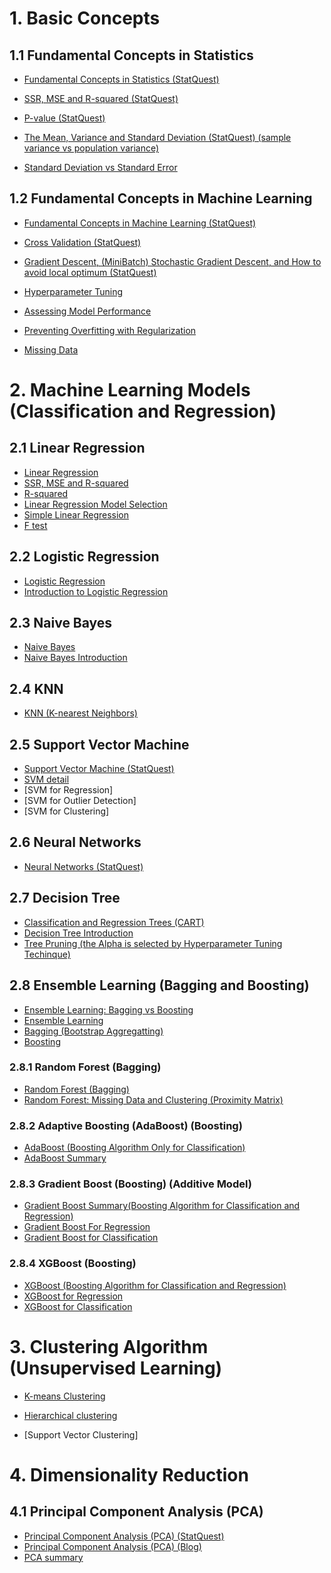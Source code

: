 # 1. Basic Concepts

## 1.1 Fundamental Concepts in Statistics

* [Fundamental Concepts in Statistics (StatQuest)](https://github.com/yangshiteng/StatQuest-Study-Notes/blob/main/Notes/03%20-%20Fundamental%20Concepts%20in%20Statistics.md)

* [SSR, MSE and R-squared (StatQuest)](https://github.com/yangshiteng/StatQuest-Study-Notes/blob/main/Notes/SSR%2C%20MSE%20and%20R-squared.md)

* [P-value (StatQuest)](https://github.com/yangshiteng/StatQuest-Study-Notes/blob/main/Notes/P-value.md)

* [The Mean, Variance and Standard Deviation (StatQuest) (sample variance vs population variance)](https://github.com/yangshiteng/StatQuest-Study-Notes/blob/main/Notes/13%20-%20Mean%2C%20Variance%20and%20Standard%20Deviation.md)

* [Standard Deviation vs Standard Error](https://github.com/yangshiteng/StatQuest-Study-Notes/blob/main/Notes/Standard%20Deviation%20vs%20Standard%20Error.md)

## 1.2 Fundamental Concepts in Machine Learning

* [Fundamental Concepts in Machine Learning (StatQuest)](https://github.com/yangshiteng/StatQuest-Study-Notes/blob/main/Notes/01%20-%20Fundamental%20Concepts%20in%20Machine%20Learning.md)

* [Cross Validation (StatQuest)](https://github.com/yangshiteng/StatQuest-Study-Notes/blob/main/Notes/02%20-%20Cross%20Validation.md)

* [Gradient Descent, (MiniBatch) Stochastic Gradient Descent, and How to avoid local optimum (StatQuest)](https://github.com/yangshiteng/StatQuest-Study-Notes/blob/main/Notes/05%20-%20Gradient%20Descent.md)

* [Hyperparameter Tuning](https://github.com/yangshiteng/StatQuest-Study-Notes/blob/main/Notes/Hyperparameter%20Tuning.md)

* [Assessing Model Performance](https://github.com/yangshiteng/StatQuest-Study-Notes/blob/main/Notes/08%20-%20Assessing%20Model%20Performance.md)

* [Preventing Overfitting with Regularization](https://github.com/yangshiteng/StatQuest-Study-Notes/blob/main/Notes/09%20-%20Preventing%20Overfitting%20with%20Regularization.md)

* [Missing Data](https://github.com/yangshiteng/StatQuest-Study-Notes/blob/main/Notes/missing%20data.pdf)

# 2. Machine Learning Models (Classification and Regression)

## 2.1 Linear Regression
* [Linear Regression](https://github.com/yangshiteng/StatQuest-Study-Notes/blob/main/Notes/04%20-%20Linear%20Regression.md)
* [SSR, MSE and R-squared](https://github.com/yangshiteng/StatQuest-Study-Notes/blob/main/Notes/SSR%2C%20MSE%20and%20R-squared.md)
* [R-squared](https://github.com/yangshiteng/StatQuest-Study-Notes/blob/main/Notes/R-squared.md)
* [Linear Regression Model Selection](https://github.com/yangshiteng/StatQuest-Study-Notes/blob/main/Notes/Regression%20Model%20Selection.md)
* [Simple Linear Regression](https://github.com/yangshiteng/StatQuest-Study-Notes/blob/main/Notes/simple%20linear%20regression.md)
* [F test](https://github.com/yangshiteng/StatQuest-Study-Notes/blob/main/Notes/Ftestforlinearregression.md)

## 2.2 Logistic Regression
* [Logistic Regression](https://github.com/yangshiteng/StatQuest-Study-Notes/blob/main/Notes/06%20-%20Logistic%20Regression.md)
* [Introduction to Logistic Regression](https://github.com/yangshiteng/StatQuest-Study-Notes/blob/main/Notes/Introduction%20to%20logistic%20regression.md)

## 2.3 Naive Bayes
* [Naive Bayes](https://github.com/yangshiteng/StatQuest-Study-Notes/blob/main/Notes/07%20-%20Naive%20Bayes.md)
* [Naive Bayes Introduction](https://github.com/yangshiteng/StatQuest-Study-Notes/blob/main/Notes/Naive%20Bayes%20Introduction.md)

## 2.4 KNN
* [KNN (K-nearest Neighbors)](https://github.com/yangshiteng/StatQuest-Study-Notes/blob/main/Notes/KNN.md)

## 2.5 Support Vector Machine
* [Support Vector Machine (StatQuest)](https://github.com/yangshiteng/StatQuest-Study-Notes/blob/main/Notes/11%20-%20Support%20Vector%20Machine.md)
* [SVM detail](https://github.com/yangshiteng/StatQuest-Study-Notes/blob/main/Notes/Support%20Vector%20Machine%20Detail.md)
* [SVM for Regression]
* [SVM for Outlier Detection]
* [SVM for Clustering]

## 2.6 Neural Networks
* [Neural Networks (StatQuest)](https://github.com/yangshiteng/StatQuest-Study-Notes/blob/main/Notes/12%20-%20Neural%20Networks.md)

## 2.7 Decision Tree
* [Classification and Regression Trees (CART)](https://github.com/yangshiteng/StatQuest-Study-Notes/blob/main/Notes/10%20-%20Classification%20and%20Regression%20Trees.md)
* [Decision Tree Introduction](https://github.com/yangshiteng/StatQuest-Study-Notes/blob/main/Notes/Decision%20Tree%20Introduction.md)
* [Tree Pruning (the Alpha is selected by Hyperparameter Tuning Techinque)](https://github.com/yangshiteng/StatQuest-Study-Notes/blob/main/Notes/Pruning%20the%20tree%20model.md)

## 2.8 Ensemble Learning (Bagging and Boosting)

* [Ensemble Learning: Bagging vs Boosting](https://github.com/yangshiteng/StatQuest-Study-Notes/blob/main/Notes/Bagging%20vs%20Boosting.md)
* [Ensemble Learning](https://github.com/yangshiteng/StatQuest-Study-Notes/blob/main/Notes/Ensemble%20Learning.md)
* [Bagging (Bootstrap Aggregatting)](https://github.com/yangshiteng/StatQuest-Study-Notes/blob/main/Notes/Bagging.md)
* [Boosting](https://github.com/yangshiteng/StatQuest-Study-Notes/blob/main/Notes/Boosting.md)

### 2.8.1 Random Forest (Bagging)
* [Random Forest (Bagging)](https://github.com/yangshiteng/StatQuest-Study-Notes/blob/main/Notes/RandomForest.pdf)
* [Random Forest: Missing Data and Clustering (Proximity Matrix)](https://github.com/yangshiteng/StatQuest-Study-Notes/blob/main/Notes/TreemodelMissingdata.pdf)

### 2.8.2 Adaptive Boosting (AdaBoost) (Boosting)
* [AdaBoost (Boosting Algorithm Only for Classification)](https://github.com/yangshiteng/StatQuest-Study-Notes/blob/main/Notes/AdaBoost.pdf)
* [AdaBoost Summary](https://github.com/yangshiteng/StatQuest-Study-Notes/blob/main/Notes/AdaBoost%20Summary.md)

### 2.8.3 Gradient Boost (Boosting) (Additive Model)
* [Gradient Boost Summary(Boosting Algorithm for Classification and Regression)](https://github.com/yangshiteng/StatQuest-Study-Notes/blob/main/Notes/Gradient%20Boost%20Summary.md)
* [Gradient Boost For Regression](https://github.com/yangshiteng/StatQuest-Study-Notes/blob/main/Notes/Gradient%20Boost%20for%20Regression.pdf)
* [Gradient Boost for Classification](https://github.com/yangshiteng/StatQuest-Study-Notes/blob/main/Notes/Gradient%20Boost%20For%20Classification.pdf)

### 2.8.4 XGBoost (Boosting)
* [XGBoost (Boosting Algorithm for Classification and Regression)](https://github.com/yangshiteng/StatQuest-Study-Notes/blob/main/Notes/XGBoost%20(Boosting%20Algorithm%20for%20Classification%20and%20Regression).md)
* [XGBoost for Regression](https://github.com/yangshiteng/StatQuest-Study-Notes/blob/main/Notes/XGBoost%20for%20Regression.pdf)
* [XGBoost for Classification](https://github.com/yangshiteng/StatQuest-Study-Notes/blob/main/Notes/XGBoost%20for%20Classification.pdf)

# 3. Clustering Algorithm (Unsupervised Learning)

* [K-means Clustering](https://github.com/yangshiteng/StatQuest-Study-Notes/blob/main/Notes/K-means%20Clustering.md)

* [Hierarchical clustering](https://github.com/yangshiteng/StatQuest-Study-Notes/blob/main/Notes/Hierarchical%20Clustering.md)

* [Support Vector Clustering]



# 4. Dimensionality Reduction

## 4.1 Principal Component Analysis (PCA)
* [Principal Component Analysis (PCA) (StatQuest)](https://github.com/yangshiteng/StatQuest-Study-Notes/blob/main/Notes/statquest_pca_study_guide_v2.pdf)
* [Principal Component Analysis (PCA) (Blog)](https://github.com/yangshiteng/StatQuest-Study-Notes/blob/main/Notes/14.2%20-%20Principal%20Component%20Analysis%20(PCA)%20(Blog).md)
* [PCA summary](https://github.com/yangshiteng/StatQuest-Study-Notes/blob/main/Notes/PCA%20summary.md)


